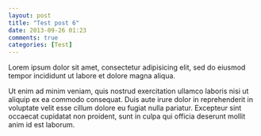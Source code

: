 ```yaml
---
layout: post
title: "Test post 6"
date: 2013-09-26 01:23
comments: true
categories: [Test]
---
```


Lorem ipsum dolor sit amet, consectetur adipisicing elit,
sed do eiusmod tempor incididunt ut labore et dolore magna aliqua.
<!-- more -->
Ut enim ad minim veniam, quis nostrud exercitation ullamco laboris
nisi ut aliquip ex ea commodo consequat. Duis aute irure dolor in
reprehenderit in voluptate velit esse cillum dolore eu fugiat nulla pariatur.
Excepteur sint occaecat cupidatat non proident, sunt in culpa qui
officia deserunt mollit anim id est laborum.
